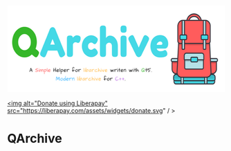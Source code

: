 
<p align="center">
  <img src=".img/poster.png" height="200px" width=auto alt="QArchive Poster" / >  <br>
  
  <a href="https://liberapay.com/antonyjr/donate"><img alt="Donate using Liberapay" src="https://liberapay.com/assets/widgets/donate.svg" / > </a>
</p>


# QArchive

